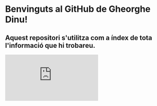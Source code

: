 # Benvinguts al GitHub de Gheorghe Dinu!

## Aquest repositori s'utilitza com a índex de tota l'informació que hi trobareu.

![Instal·lació distribució Linux en màquina virtual](https://github.com/manteph/modul1/blob/main/Documentaci%C3%B3/Instal%C2%B7laci%C3%B3%20distribuci%C3%B3%20linux%20en%20maquina%20virtual/README.md)

